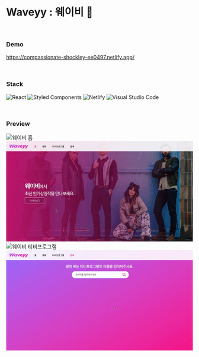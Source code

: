 # **Waveyy** : 웨이비 🌊

<br />

### **Demo**

https://compassionate-shockley-ee0497.netlify.app/

<br />

### **Stack**

![React](https://img.shields.io/badge/react-%2320232a.svg?style=for-the-badge&logo=react&logoColor=%2361DAFB)
![Styled Components](https://img.shields.io/badge/styled--components-DB7093?style=for-the-badge&logo=styled-components&logoColor=white)
![Netlify](https://img.shields.io/badge/netlify-%23000000.svg?style=for-the-badge&logo=netlify&logoColor=#00C7B7) ![Visual Studio Code](https://img.shields.io/badge/Visual%20Studio%20Code-0078d7.svg?style=for-the-badge&logo=visual-studio-code&logoColor=white)

<br />

### **Preview**

<img src="Waveyy.png" alt="웨이비 홈" />
<img src="move_to_movies.gif" alt="웨이비 영화로 이동" />
<img src="section_tv.gif" alt="웨이비 티비프로그램" />
<img src="section_search.gif" alt="웨이비 검색" />
